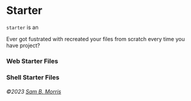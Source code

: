 # Starter
<code>starter</code> is an 

Ever got fustrated with recreated your files from scratch every time you have project? 


### Web Starter Files



### Shell Starter Files

###### &copy;2023 [Sam B. Morris]()